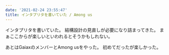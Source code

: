 ```yaml
---
date: '2021-02-24 23:55:47'
title: インタプリタを書いていた / Among us
---
```


インタプリタを書いていた。
結構設計の見直しが必要になり詰まってきた。
まぁここからが楽しいといわれるとそうかもしれない。

あとはGaiaxのメンバーとAmong usをやった。
初めてだったが楽しかった。